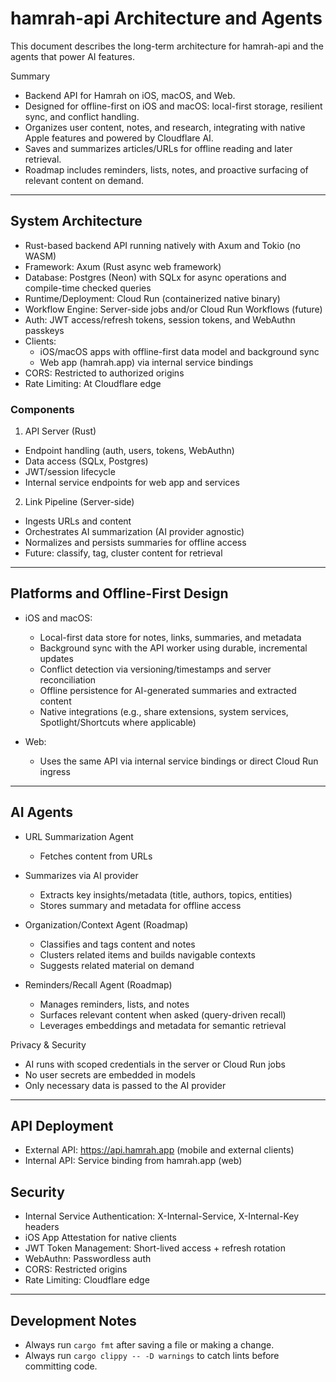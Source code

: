 # hamrah-api Architecture and Agents

This document describes the long-term architecture for hamrah-api and the agents that power AI features.

Summary
- Backend API for Hamrah on iOS, macOS, and Web.
- Designed for offline-first on iOS and macOS: local-first storage, resilient sync, and conflict handling.
- Organizes user content, notes, and research, integrating with native Apple features and powered by Cloudflare AI.
- Saves and summarizes articles/URLs for offline reading and later retrieval.
- Roadmap includes reminders, lists, notes, and proactive surfacing of relevant content on demand.

---

## System Architecture

- Rust-based backend API running natively with Axum and Tokio (no WASM)
- Framework: Axum (Rust async web framework)
- Database: Postgres (Neon) with SQLx for async operations and compile-time checked queries
- Runtime/Deployment: Cloud Run (containerized native binary)
- Workflow Engine: Server-side jobs and/or Cloud Run Workflows (future)
- Auth: JWT access/refresh tokens, session tokens, and WebAuthn passkeys
- Clients:
  - iOS/macOS apps with offline-first data model and background sync
  - Web app (hamrah.app) via internal service bindings
- CORS: Restricted to authorized origins
- Rate Limiting: At Cloudflare edge

### Components

1) API Server (Rust)
- Endpoint handling (auth, users, tokens, WebAuthn)
- Data access (SQLx, Postgres)
- JWT/session lifecycle
- Internal service endpoints for web app and services

2) Link Pipeline (Server-side)
- Ingests URLs and content
- Orchestrates AI summarization (AI provider agnostic)
- Normalizes and persists summaries for offline access
- Future: classify, tag, cluster content for retrieval

---

## Platforms and Offline-First Design

- iOS and macOS:
  - Local-first data store for notes, links, summaries, and metadata
  - Background sync with the API worker using durable, incremental updates
  - Conflict detection via versioning/timestamps and server reconciliation
  - Offline persistence for AI-generated summaries and extracted content
  - Native integrations (e.g., share extensions, system services, Spotlight/Shortcuts where applicable)

- Web:
  - Uses the same API via internal service bindings or direct Cloud Run ingress

---

## AI Agents

- URL Summarization Agent
  - Fetches content from URLs
- Summarizes via AI provider
  - Extracts key insights/metadata (title, authors, topics, entities)
  - Stores summary and metadata for offline access

- Organization/Context Agent (Roadmap)
  - Classifies and tags content and notes
  - Clusters related items and builds navigable contexts
  - Suggests related material on demand

- Reminders/Recall Agent (Roadmap)
  - Manages reminders, lists, and notes
  - Surfaces relevant content when asked (query-driven recall)
  - Leverages embeddings and metadata for semantic retrieval

Privacy & Security
- AI runs with scoped credentials in the server or Cloud Run jobs
- No user secrets are embedded in models
- Only necessary data is passed to the AI provider

---

## API Deployment

- External API: https://api.hamrah.app (mobile and external clients)
- Internal API: Service binding from hamrah.app (web)

## Security

- Internal Service Authentication: X-Internal-Service, X-Internal-Key headers
- iOS App Attestation for native clients
- JWT Token Management: Short-lived access + refresh rotation
- WebAuthn: Passwordless auth
- CORS: Restricted origins
- Rate Limiting: Cloudflare edge

---

## Development Notes

- Always run `cargo fmt` after saving a file or making a change.
- Always run `cargo clippy -- -D warnings` to catch lints before committing code.
